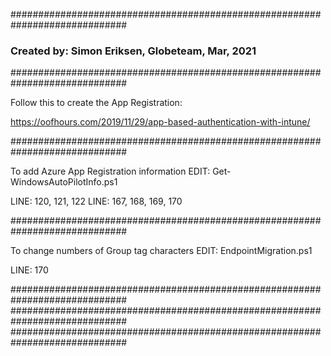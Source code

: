#############################################################################
### Created by: Simon Eriksen, Globeteam, Mar, 2021
#############################################################################


Follow this to create the App Registration:

https://oofhours.com/2019/11/29/app-based-authentication-with-intune/

#############################################################################

To add Azure App Registration information
EDIT: Get-WindowsAutoPilotInfo.ps1

LINE: 120, 121, 122
LINE: 167, 168, 169, 170

#############################################################################

To change numbers of Group tag characters
EDIT: EndpointMigration.ps1

LINE: 170


#############################################################################
#############################################################################
#############################################################################
